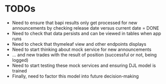 # TODOs

* Need to ensure that bapi results only get processed for new announcements by checking release date versus current date = DONE
* Need to check that data persists and can be viewed in tables when app runs
* Need to check that thymeleaf view and other endpoints displays
* Need to start thinking about mock service for new announcements
* ... and new trades with the result of position (successful or not, being logged)
* Need to start testing these mock services and ensuring DJL model is trained
* Finally, need to factor this model into future decision-making
